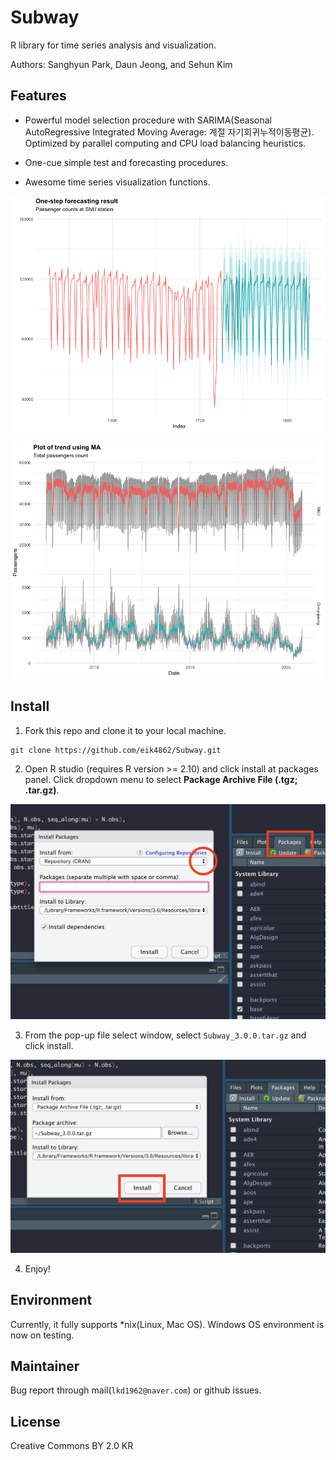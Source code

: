 # Subway
R library for time series analysis and visualization.

Authors: Sanghyun Park, Daun Jeong, and Sehun Kim

## Features

* Powerful model selection procedure with SARIMA(Seasonal AutoRegressive Integrated Moving Average: 계절 자기회귀누적이동평균). Optimized by parallel computing and CPU load balancing heuristics.

* One-cue simple test and forecasting procedures.

* Awesome time series visualization functions.

![./Forecasting.png](./Forecasting.png)

![./Trend.png](./Trend.png)

## Install
1. Fork this repo and clone it to your local machine.

```{console}
git clone https://github.com/eik4862/Subway.git
```

2. Open R studio (requires R version >= 2.10) and click install at packages panel. Click dropdown menu to select **Package Archive File (.tgz; .tar.gz)**.

![./step1.png](./step1.png)

3. From the pop-up file select window, select `Subway_3.0.0.tar.gz` and click install.

![./step2.png](./step2.png)

4. Enjoy!

## Environment
Currently, it fully supports *nix(Linux, Mac OS). Windows OS environment is now on testing.

## Maintainer
Bug report through mail(`lkd1962@naver.com`) or github issues.

## License
Creative Commons BY 2.0 KR